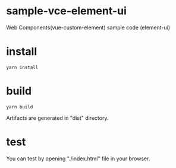 # sample-vce-element-ui
Web Components(vue-custom-element) sample code (element-ui)

# install
```
yarn install
```

# build
```
yarn build
```
Artifacts are generated in "dist" directory.

# test
You can test by opening "./index.html" file in your browser.
